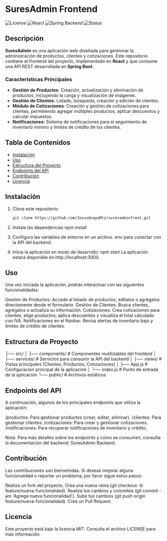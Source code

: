 # SuresAdmin Frontend

![License](https://img.shields.io/badge/license-MIT-blue.svg)
![React](https://img.shields.io/badge/React-18.0.0-blue)
![Spring Backend](https://img.shields.io/badge/Backend-SpringBoot-green)
![Status](https://img.shields.io/badge/status-In%20Development-orange)

## Descripción

**SuresAdmin** es una aplicación web diseñada para gestionar la administración de productos, clientes y cotizaciones. Este repositorio contiene el frontend del proyecto, implementado en **React** y que consume una API REST desarrollada en **Spring Boot**. 

### Características Principales

- **Gestión de Productos**: Creación, actualización y eliminación de productos, incluyendo la carga y visualización de imágenes.
- **Gestión de Clientes**: Listado, búsqueda, creación y edición de clientes.
- **Módulo de Cotizaciones**: Creación y gestión de cotizaciones para clientes, permitiendo agregar múltiples productos, aplicar descuentos y calcular impuestos.
- **Notificaciones**: Sistema de notificaciones para el seguimiento de inventario mínimo y límites de crédito de los clientes.

## Tabla de Contenidos

- [Instalación](#instalación)
- [Uso](#uso)
- [Estructura del Proyecto](#estructura-del-proyecto)
- [Endpoints del API](#endpoints-del-api)
- [Contribución](#contribución)
- [Licencia](#licencia)

## Instalación

1. Clona este repositorio:

   ```bash
   git clone https://github.com/JesusAnayaMtz/suresadminfront.git

2. Instala las dependencias
   npm install

3. Configura las variables de entorno en un archivo .env para conectar con la API del backend.
   
4. Inicia la aplicación en modo de desarrollo:
   npm start
   La aplicación estará disponible en http://localhost:3000.

## Uso
   Una vez iniciada la aplicación, podrás interactuar con las siguientes funcionalidades:

   Gestión de Productos: Accede al listado de productos, edítalos o agrégalos directamente desde el formulario.
   Gestión de Clientes: Busca clientes, agrégalos o actualiza su información.
   Cotizaciones: Crea cotizaciones para clientes, elige productos, aplica descuentos y visualiza el total calculado con IVA.
   Notificaciones en el Navbar: Revisa alertas de inventario bajo y límites de crédito de clientes.

## Estructura de Proyecto
   ├── src/
│   ├── components/       # Componentes reutilizables del frontend
│   ├── services/         # Servicios para consumir la API del backend
│   ├── views/            # Vistas principales (Clientes, Productos, Cotizaciones)
│   ├── App.js            # Configuración principal de la aplicación
│   └── index.js          # Punto de entrada de la aplicación
└── public/               # Archivos estáticos


## Endpoints del API
   A continuación, algunos de los principales endpoints que utiliza la aplicación:

   /productos: Para gestionar productos (crear, editar, eliminar).
   /clientes: Para gestionar clientes.
   /cotizaciones: Para crear y gestionar cotizaciones.
   /notificaciones: Para recuperar notificaciones de inventario y crédito.

   Nota: Para más detalles sobre los endpoints y cómo se consumen, consulta la documentación del backend: SuresAdmin Backend.

## Contribución
   Las contribuciones son bienvenidas. Si deseas mejorar alguna funcionalidad o reportar un problema, por favor sigue estos pasos:

   Realiza un fork del proyecto.
   Crea una nueva rama (git checkout -b feature/nueva-funcionalidad).
   Realiza tus cambios y commitea (git commit -am 'Agrega nueva funcionalidad').
   Sube tus cambios (git push origin feature/nueva-funcionalidad).
   Crea un Pull Request.

## Licencia
   Este proyecto está bajo la licencia MIT. Consulta el archivo LICENSE para más información.



